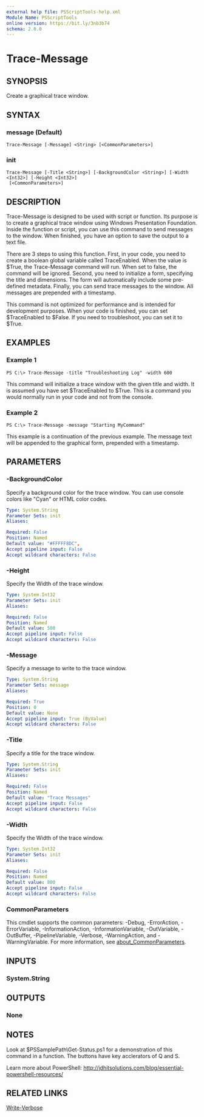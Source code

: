```yaml
---
external help file: PSScriptTools-help.xml
Module Name: PSScriptTools
online version: https://bit.ly/3nb3b74
schema: 2.0.0
---
```


# Trace-Message

## SYNOPSIS
Create a graphical trace window.

## SYNTAX

### message (Default)
```
Trace-Message [-Message] <String> [<CommonParameters>]
```

### init
```
Trace-Message [-Title <String>] [-BackgroundColor <String>] [-Width <Int32>] [-Height <Int32>]
 [<CommonParameters>]
```

## DESCRIPTION
Trace-Message is designed to be used with script or function.
Its purpose is to create a graphical trace window using Windows Presentation Foundation.
Inside the function or script, you can use this command to send messages to the window.
When finished, you have an option to save the output to a text file.

There are 3 steps to using this function.
First, in your code, you need to create a boolean global variable called TraceEnabled.
When the value is $True, the Trace-Message command will run.
When set to false, the command will be ignored.
Second, you need to initialize a form, specifying the title and dimensions.
The form will automatically include some pre-defined metadata.
Finally, you can send trace messages to the window.
All messages are prepended with a timestamp.

This command is not optimized for performance and is intended for development purposes.
When your code is finished, you can set $TraceEnabled to $False.
If you need to troubleshoot, you can set it to $True.

## EXAMPLES

### Example 1
```
PS C:\> Trace-Message -title "Troubleshooting Log" -width 600
```

This command will initialize a trace window with the given title and width.
It is assumed you have set $TraceEnabled to $True.
This is a command you would normally run in your code and not from the console.

### Example 2
```
PS C:\> Trace-Message -message "Starting MyCommand"
```

This example is a continuation of the previous example.
The message text will be appended to the graphical form, prepended with a timestamp.

## PARAMETERS

### -BackgroundColor
Specify a background color for the trace window.
You can use console colors like "Cyan" or HTML color codes.

```yaml
Type: System.String
Parameter Sets: init
Aliases:

Required: False
Position: Named
Default value: "#FFFFF8DC",
Accept pipeline input: False
Accept wildcard characters: False
```

### -Height
Specify the Width of the trace window.

```yaml
Type: System.Int32
Parameter Sets: init
Aliases:

Required: False
Position: Named
Default value: 500
Accept pipeline input: False
Accept wildcard characters: False
```

### -Message
Specify a message to write to the trace window.

```yaml
Type: System.String
Parameter Sets: message
Aliases:

Required: True
Position: 0
Default value: None
Accept pipeline input: True (ByValue)
Accept wildcard characters: False
```

### -Title
Specify a title for the trace window.

```yaml
Type: System.String
Parameter Sets: init
Aliases:

Required: False
Position: Named
Default value: "Trace Messages"
Accept pipeline input: False
Accept wildcard characters: False
```

### -Width
Specify the Width of the trace window.

```yaml
Type: System.Int32
Parameter Sets: init
Aliases:

Required: False
Position: Named
Default value: 800
Accept pipeline input: False
Accept wildcard characters: False
```

### CommonParameters
This cmdlet supports the common parameters: -Debug, -ErrorAction, -ErrorVariable, -InformationAction, -InformationVariable, -OutVariable, -OutBuffer, -PipelineVariable, -Verbose, -WarningAction, and -WarningVariable. For more information, see [about_CommonParameters](http://go.microsoft.com/fwlink/?LinkID=113216).

## INPUTS

### System.String
## OUTPUTS

### None
## NOTES
Look at $PSSamplePath\Get-Status.ps1 for a demonstration of this command in a function.
The buttons have key acclerators of Q and S.

Learn more about PowerShell: http://jdhitsolutions.com/blog/essential-powershell-resources/

## RELATED LINKS

[Write-Verbose]()

